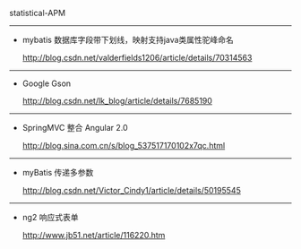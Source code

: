 statistical-APM

------

- mybatis 数据库字段带下划线，映射支持java类属性驼峰命名

  http://blog.csdn.net/valderfields1206/article/details/70314563

------

- Google Gson

  http://blog.csdn.net/lk_blog/article/details/7685190

------

- SpringMVC 整合 Angular 2.0

  http://blog.sina.com.cn/s/blog_537517170102x7qc.html

------

- myBatis 传递多参数

  http://blog.csdn.net/Victor_Cindy1/article/details/50195545

------

- ng2 响应式表单

  http://www.jb51.net/article/116220.htm